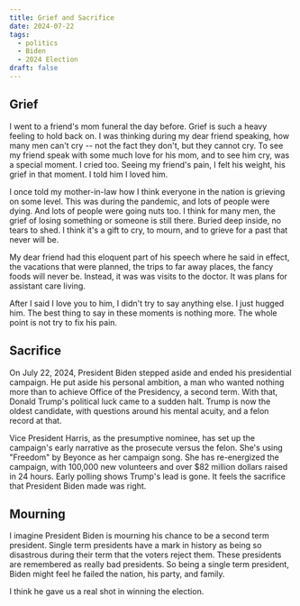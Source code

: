 ```yaml
---
title: Grief and Sacrifice
date: 2024-07-22
tags:
  - politics
  - Biden
  - 2024 Election
draft: false
---
```


## Grief
I went to a friend's mom funeral the day before. Grief is such a heavy feeling to hold back on. I was thinking during my dear friend speaking, how many men can't cry -- not the fact they don't, but they cannot cry. To see my friend speak with some much love for his mom, and to see him cry, was a special moment. I cried too. Seeing my friend's pain, I felt his weight, his grief in that moment. I told him I loved him.

I once told my mother-in-law how I think everyone in the nation is grieving on some level. This was during the pandemic, and lots of people were dying. And lots of people were going nuts too. I think for many men, the grief of losing something or someone is still there. Buried deep inside, no tears to shed. I think it's a gift to cry, to mourn, and to grieve for a past that never will be.

My dear friend had this eloquent part of his speech where he said in effect, the vacations that were planned, the trips to far away places, the fancy foods will never be. Instead, it was  was visits to the doctor. It was plans for assistant care living.

After I said I love you to him, I didn't try to say anything else. I just hugged him. The best thing to say in these moments is nothing more. The whole point is not try to fix his pain.

## Sacrifice
On July 22, 2024, President Biden stepped aside and ended his presidential campaign. He put aside his personal ambition, a man who wanted nothing more than to achieve Office of the Presidency, a second term. With that, Donald Trump's political luck came to a sudden halt. Trump is now the oldest candidate, with questions around his mental acuity, and a felon record at that.

Vice President Harris, as the presumptive nominee, has set up the campaign's early narrative as the prosecute versus the felon. She's using "Freedom" by Beyonce as her campaign song. She has re-energized the campaign, with 100,000 new volunteers and over $82 million dollars raised in 24 hours. Early polling shows Trump's lead is gone. It feels the sacrifice that President Biden made was right.

## Mourning
I imagine President Biden is mourning his chance to be a second term president. Single term presidents have a mark in history as being so disastrous during their term that the voters reject them. These presidents are remembered as really bad presidents. So being a single term president, Biden might feel he failed the nation, his party, and family.

I think he gave us a real shot in winning the election.



